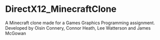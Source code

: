 # DirectX12_MinecraftClone
A Minecraft clone made for a Games Graphics Programming assignment.
Developed by Oisin Connery, Connor Heath, Lee Watterson and James McGowan
